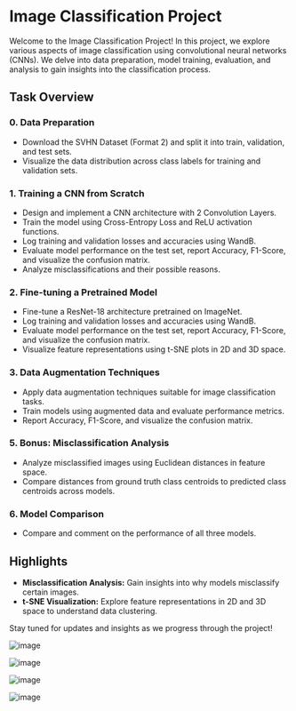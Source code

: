 # Image Classification Project

Welcome to the Image Classification Project! In this project, we explore various aspects of image classification using convolutional neural networks (CNNs). We delve into data preparation, model training, evaluation, and analysis to gain insights into the classification process.

## Task Overview

### 0. Data Preparation
   - Download the SVHN Dataset (Format 2) and split it into train, validation, and test sets.
   - Visualize the data distribution across class labels for training and validation sets.

### 1. Training a CNN from Scratch
   - Design and implement a CNN architecture with 2 Convolution Layers.
   - Train the model using Cross-Entropy Loss and ReLU activation functions.
   - Log training and validation losses and accuracies using WandB.
   - Evaluate model performance on the test set, report Accuracy, F1-Score, and visualize the confusion matrix.
   - Analyze misclassifications and their possible reasons.

### 2. Fine-tuning a Pretrained Model
   - Fine-tune a ResNet-18 architecture pretrained on ImageNet.
   - Log training and validation losses and accuracies using WandB.
   - Evaluate model performance on the test set, report Accuracy, F1-Score, and visualize the confusion matrix.
   - Visualize feature representations using t-SNE plots in 2D and 3D space.

### 3. Data Augmentation Techniques
   - Apply data augmentation techniques suitable for image classification tasks.
   - Train models using augmented data and evaluate performance metrics.
   - Report Accuracy, F1-Score, and visualize the confusion matrix.

### 5. Bonus: Misclassification Analysis
   - Analyze misclassified images using Euclidean distances in feature space.
   - Compare distances from ground truth class centroids to predicted class centroids across models.

### 6. Model Comparison
   - Compare and comment on the performance of all three models.

## Highlights
- **Misclassification Analysis:** Gain insights into why models misclassify certain images.
- **t-SNE Visualization:** Explore feature representations in 2D and 3D space to understand data clustering.

Stay tuned for updates and insights as we progress through the project!

![image](https://github.com/manvendra-nema/CV_Classification/assets/53614640/7f6818cb-530f-4e16-982f-6326cc62e786)


![image](https://github.com/manvendra-nema/CV_Classification/assets/53614640/3fe55285-a802-4d8d-8024-873bbc9df725)

![image](https://github.com/manvendra-nema/CV_Classification/assets/53614640/d5ab2a4b-ff72-48c2-ac4f-938fa558a9ff)

![image](https://github.com/manvendra-nema/CV_Classification/assets/53614640/a3ac9ef9-ef49-447c-8dc5-b329a52ff585)


